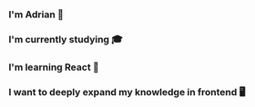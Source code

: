 ### I'm Adrian 👋
### I'm currently studying 🎓
### I'm learning React 🌱
### I want to deeply expand my knowledge in frontend 🖥️
